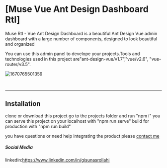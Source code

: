 # [Muse Vue Ant Design Dashboard Rtl]

Muse Rtl - Vue Ant Design Dashboard is a beautiful Ant Design Vue admin dashboard with a large number of components, designed to look beautiful and organized

You can use this admin panel to develope your projects.Tools and technologies used in this project are"ant-design-vue/v1.7","vue/v2.6",
 "vue-router/v3.5".
<p align="center">
 
![1670765501359](https://github.com/gisuNasr/vue-ant-design-admin/assets/113020788/4f9b4579-1077-4325-83f7-b232a7f7400b)

  <br>
  <hr>
  


## Installation

clone or download this project
go to the projects folder and run "npm i"
you can serve this project on your localhost with "npm run serve"
build for production with "npm run build"

you have questions or need help integrating the product please [contact me](gisoonasrollahi@gmail.com) 


##### Social Media

linkedin:https://www.linkedin.com/in/gisunasrollahi

